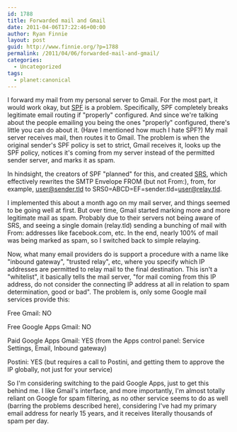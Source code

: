 ```yaml
---
id: 1788
title: Forwarded mail and Gmail
date: 2011-04-06T17:22:46+00:00
author: Ryan Finnie
layout: post
guid: http://www.finnie.org/?p=1788
permalink: /2011/04/06/forwarded-mail-and-gmail/
categories:
  - Uncategorized
tags:
  - planet:canonical
---
```

I forward my mail from my personal server to Gmail. For the most part, it would work okay, but [SPF](http://en.wikipedia.org/wiki/Sender_Policy_Framework) is a problem. Specifically, SPF completely breaks legitimate email routing if "properly" configured. And since we're talking about the people emailing you being the ones "properly" configured, there's little you can do about it. (Have I mentioned how much I hate SPF?) My mail server receives mail, then routes it to Gmail. The problem is when the original sender's SPF policy is set to strict, Gmail receives it, looks up the SPF policy, notices it's coming from my server instead of the permitted sender server, and marks it as spam.

In hindsight, the creators of SPF "planned" for this, and created [SRS](http://en.wikipedia.org/wiki/Sender_Rewriting_Scheme), which effectively rewrites the SMTP Envelope FROM (but not From:), from, for example, user@sender.tld to SRS0=ABCD=EF=sender.tld=user@relay.tld.

I implemented this about a month ago on my mail server, and things seemed to be going well at first. But over time, Gmail started marking more and more legitimate mail as spam. Probably due to their servers not being aware of SRS, and seeing a single domain (relay.tld) sending a bunching of mail with From: addresses like facebook.com, etc. In the end, nearly 100% of mail was being marked as spam, so I switched back to simple relaying.

Now, what many email providers do is support a procedure with a name like "inbound gateway", "trusted relay", etc, where you specify which IP addresses are permitted to relay mail to the final destination. This isn't a "whitelist", it basically tells the mail server, "for mail coming from this IP address, do not consider the connecting IP address at all in relation to spam determination, good or bad". The problem is, only some Google mail services provide this:

Free Gmail: NO
  
Free Google Apps Gmail: NO
  
Paid Google Apps Gmail: YES (from the Apps control panel: Service Settings, Email, Inbound gateway)
  
Postini: YES (but requires a call to Postini, and getting them to approve the IP globally, not just for your service)

So I'm considering switching to the paid Google Apps, just to get this behind me. I like Gmail's interface, and more importantly, I'm almost totally reliant on Google for spam filtering, as no other service seems to do as well (barring the problems described here), considering I've had my primary email address for nearly 15 years, and it receives literally thousands of spam per day.
